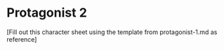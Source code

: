 # Protagonist 2

[Fill out this character sheet using the template from protagonist-1.md as reference]

